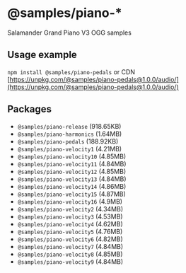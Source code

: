# @samples/piano-*

Salamander Grand Piano V3 OGG samples

## Usage example

`npm install @samples/piano-pedals` or CDN [https://unpkg.com/@samples/piano-pedals@1.0.0/audio/](https://unpkg.com/@samples/piano-pedals@1.0.0/audio/)

## Packages

- `@samples/piano-release` (918.65KB)
- `@samples/piano-harmonics` (1.64MB)
- `@samples/piano-pedals` (188.92KB)
- `@samples/piano-velocity1` (4.21MB)
- `@samples/piano-velocity10` (4.85MB)
- `@samples/piano-velocity11` (4.84MB)
- `@samples/piano-velocity12` (4.85MB)
- `@samples/piano-velocity13` (4.84MB)
- `@samples/piano-velocity14` (4.86MB)
- `@samples/piano-velocity15` (4.87MB)
- `@samples/piano-velocity16` (4.9MB)
- `@samples/piano-velocity2` (4.34MB)
- `@samples/piano-velocity3` (4.53MB)
- `@samples/piano-velocity4` (4.62MB)
- `@samples/piano-velocity5` (4.76MB)
- `@samples/piano-velocity6` (4.82MB)
- `@samples/piano-velocity7` (4.84MB)
- `@samples/piano-velocity8` (4.85MB)
- `@samples/piano-velocity9` (4.84MB)
